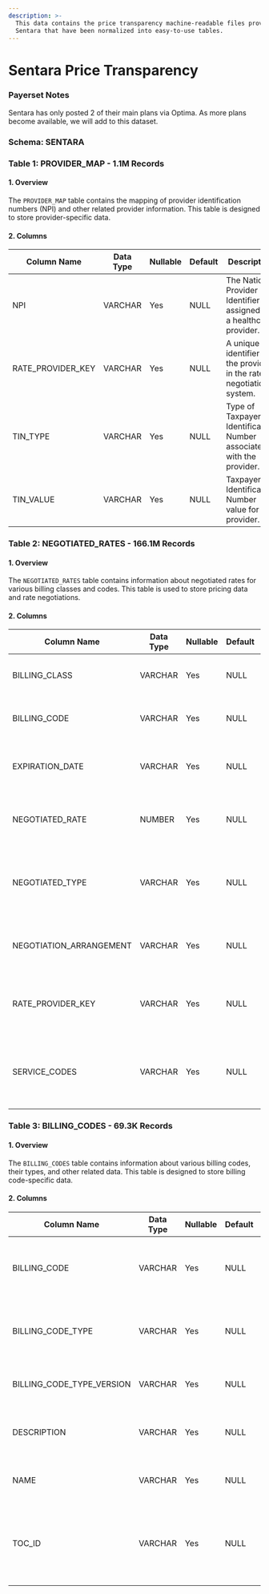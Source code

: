 ```yaml
---
description: >-
  This data contains the price transparency machine-readable files provided by
  Sentara that have been normalized into easy-to-use tables.
---
```


# Sentara Price Transparency

### Payerset Notes

Sentara has only posted 2 of their main plans via Optima. As more plans become available, we will add to this dataset.

### Schema: SENTARA

### Table 1: PROVIDER\_MAP - 1.1M Records

#### 1. Overview

The `PROVIDER_MAP` table contains the mapping of provider identification numbers (NPI) and other related provider information. This table is designed to store provider-specific data.

#### 2. Columns

| Column Name         | Data Type | Nullable | Default | Description                                                          |
| ------------------- | --------- | -------- | ------- | -------------------------------------------------------------------- |
| NPI                 | VARCHAR   | Yes      | NULL    | The National Provider Identifier assigned to a healthcare provider.  |
| RATE\_PROVIDER\_KEY | VARCHAR   | Yes      | NULL    | A unique identifier for the provider in the rate negotiation system. |
| TIN\_TYPE           | VARCHAR   | Yes      | NULL    | Type of Taxpayer Identification Number associated with the provider. |
| TIN\_VALUE          | VARCHAR   | Yes      | NULL    | Taxpayer Identification Number value for the provider.               |

### Table 2: NEGOTIATED\_RATES - 166.1M Records

#### 1. Overview

The `NEGOTIATED_RATES` table contains information about negotiated rates for various billing classes and codes. This table is used to store pricing data and rate negotiations.

#### 2. Columns

| Column Name              | Data Type | Nullable | Default | Description                                                          |
| ------------------------ | --------- | -------- | ------- | -------------------------------------------------------------------- |
| BILLING\_CLASS           | VARCHAR   | Yes      | NULL    | The class or category of the billing code.                           |
| BILLING\_CODE            | VARCHAR   | Yes      | NULL    | A unique identifier for the specific billing code.                   |
| EXPIRATION\_DATE         | VARCHAR   | Yes      | NULL    | The expiration date of the negotiated rate.                          |
| NEGOTIATED\_RATE         | NUMBER    | Yes      | NULL    | The negotiated rate for the specified billing code.                  |
| NEGOTIATED\_TYPE         | VARCHAR   | Yes      | NULL    | The type of the negotiated rate (e.g., fixed, percentage, etc.).     |
| NEGOTIATION\_ARRANGEMENT | VARCHAR   | Yes      | NULL    | The arrangement for the negotiated rate.                             |
| RATE\_PROVIDER\_KEY      | VARCHAR   | Yes      | NULL    | A unique identifier for the provider in the rate negotiation system. |
| SERVICE\_CODES           | VARCHAR   | Yes      | NULL    | The associated service codes for the negotiated rate.                |

### Table 3: BILLING\_CODES - 69.3K Records

#### 1. Overview

The `BILLING_CODES` table contains information about various billing codes, their types, and other related data. This table is designed to store billing code-specific data.

#### 2. Columns

| Column Name                  | Data Type | Nullable | Default | Description                                                                 |
| ---------------------------- | --------- | -------- | ------- | --------------------------------------------------------------------------- |
| BILLING\_CODE                | VARCHAR   | Yes      | NULL    | A unique identifier for the specific billing code.                          |
| BILLING\_CODE\_TYPE          | VARCHAR   | Yes      | NULL    | The type or standard of the billing code (e.g., ICD-10, CPT, etc.).         |
| BILLING\_CODE\_TYPE\_VERSION | VARCHAR   | Yes      | NULL    | The version of the billing code type.                                       |
| DESCRIPTION                  | VARCHAR   | Yes      | NULL    | A description of the billing code.                                          |
| NAME                         | VARCHAR   | Yes      | NULL    | The name or title of the billing code.                                      |
| TOC\_ID                      | VARCHAR   | Yes      | NULL    | The unique identifier for the table of contents entry for the billing code. |
